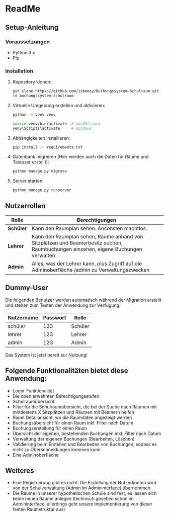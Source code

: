 # ReadMe

## Setup-Anleitung

### Voraussetzungen
- Python 3.x
- Pip

### Installation
1. Repository klonen:
   ```sh
   git clone https://github.com/jsbeezy/Buchungssystem-Schulraum.git
   cd buchungssystem-schulraum
   ```
2. Virtuelle Umgebung erstellen und aktivieren:
   ```sh
   python -m venv venv
   
   source venv/bin/activate  # macOS/Linux
   venv\Scripts\activate     # Windows
   ```
3. Abhängigkeiten installieren:
   ```sh
   pip install -r requirements.txt
   ```
4. Datenbank migrieren (Hier werden auch die Daten für Räume und Testuser erstellt):
   ```sh
   python manage.py migrate
   ```
5. Server starten:
   ```sh
   python manage.py runserver
   ```

## Nutzerrollen

| Rolle     | Berechtigungen                                                                                                                    |
|-----------|-----------------------------------------------------------------------------------------------------------------------------------|
| **Schüler** | Kann den Raumplan sehen. Ansonsten machtlos.                                                                                      |
| **Lehrer**  | Kann den Raumplan sehen, Räume anhand von Sitzplätzen und Beamerbesitz suchen, Raumbuchungen einsehen, eigene Buchungen verwalten |
| **Admin**   | Alles, was der Lehrer kann, plus Zugriff auf die Adminoberfläche /admin zu Verwaltungszwecken                                     |

## Dummy-User
Die folgenden Benutzer werden automatisch während der Migration erstellt und stehen zum Testen der Anwendung zur Verfügung:

| Nutzername | Passwort | Rolle |
|------------|---------|-------|
| schüler    | 123     | Schüler |
| lehrer     | 123     | Lehrer |
| admin      | 123     | Admin |

Das System ist jetzt bereit zur Nutzung!


## Folgende Funktionalitäten bietet diese Anwendung:

- Login-Funktionalität
- Die oben erwähnten Berechtigungsstufen
- Schulraumübersicht
- Filter für die Schulraumübersicht, die bei der Suche nach Räumen mit mindestens X Sitzplätzen und Räumen mit Beamern helfen
- Raum Detailansicht, wo die Raumdaten angezeigt werden
- Buchungsübersicht für einen Raum inkl. Filter nach Datum
- Buchungserstellung für einen Raum
- Übersicht der eigenen, bestehenden Buchungen inkl. Filter nach Datum
- Verwaltung der eigenen Buchungen (Bearbeiten, Löschen)
- Validierung beim Erstellen und Bearbeiten von Buchungen, sodass es nicht zu Überschneidungen kommen kann
- Eine Adminoberfläche


## Weiteres
- Eine Registrierung gibt es nicht. Die Erstellung der Nutzerkonten wird von der Schulverwaltung (Admin im Admininterface) übernommen
- Die Räume in unserer hypothetischen Schule sind fest, es lassen sich keine neuen Räume anlegen (technisch gesehen schon im Admininterface, allerdings geht unsere Implementierung von dieser festen Raumstruktur aus)

